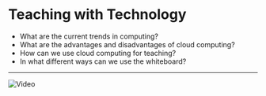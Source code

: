 # Teaching with Technology

- What are the current trends in computing?
- What are the advantages and disadvantages of cloud computing?
- How can we use cloud computing for teaching?
- In what different ways can we use the whiteboard?

---
![Video](https://www.youtube.com/watch?v=3oz1oy5ME6Q)


